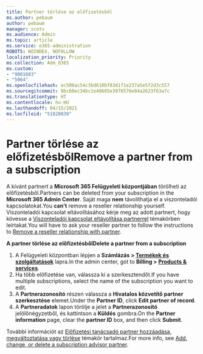 ```yaml
---
title: Partner törlése az előfizetésből
ms.author: pebaum
author: pebaum
manager: scotv
ms.audience: Admin
ms.topic: article
ms.service: o365-administration
ROBOTS: NOINDEX, NOFOLLOW
localization_priority: Priority
ms.collection: Adm_O365
ms.custom:
- "9001683"
- "5064"
ms.openlocfilehash: ec500ac54c3bd610bf83d1f1e237a5e5f2d3c557
ms.sourcegitcommit: 8bc60ec34bc1e40685e3976576e04a2623f63a7c
ms.translationtype: HT
ms.contentlocale: hu-HU
ms.lasthandoff: 04/15/2021
ms.locfileid: "51828838"
---
```

# <a name="remove-a-partner-from-a-subscription"></a><span data-ttu-id="27000-102">Partner törlése az előfizetésből</span><span class="sxs-lookup"><span data-stu-id="27000-102">Remove a partner from a subscription</span></span>

<span data-ttu-id="27000-103">A kívánt partnert a **Microsoft 365 Felügyeleti központjában** törölheti az előfizetésből.</span><span class="sxs-lookup"><span data-stu-id="27000-103">Partners can be deleted from your subscription in the **Microsoft 365 Admin Center**.</span></span> <span data-ttu-id="27000-104">Saját maga **nem** távolíthatja el a viszonteladói kapcsolatokat.</span><span class="sxs-lookup"><span data-stu-id="27000-104">You **can't** remove a reseller relationship yourself.</span></span> <span data-ttu-id="27000-105">Viszonteladói kapcsolat eltávolításához kérje meg az adott partnert, hogy kövesse a [Viszonteladói kapcsolat eltávolítása partnerrel](https://docs.microsoft.com/partner-center/remove-a-relationship) témakörben leírtakat.</span><span class="sxs-lookup"><span data-stu-id="27000-105">You will have to ask your reseller partner to follow the instructions to [Remove a reseller relationship with partner](https://docs.microsoft.com/partner-center/remove-a-relationship).</span></span>

<span data-ttu-id="27000-106">**A partner törlése az előfizetésből**</span><span class="sxs-lookup"><span data-stu-id="27000-106">**Delete a partner from a subscription**</span></span>

1. <span data-ttu-id="27000-107">A Felügyeleti központban lépjen a **Számlázás > [Termékek és szolgáltatások](https://go.microsoft.com/fwlink/p/?linkid=842054)** lapra.</span><span class="sxs-lookup"><span data-stu-id="27000-107">In the admin center, got to **Billing > [Products & services](https://go.microsoft.com/fwlink/p/?linkid=842054)**.</span></span>
2. <span data-ttu-id="27000-108">Ha több előfizetése van, válassza ki a szerkesztendőt.</span><span class="sxs-lookup"><span data-stu-id="27000-108">If you have multiple subscriptions, select the name of the subscription you want to edit.</span></span>
3. <span data-ttu-id="27000-109">A **Partnerazonosító** részen válassza a **Hivatalos közvetítő partner szerkesztése** elemet.</span><span class="sxs-lookup"><span data-stu-id="27000-109">Under the **Partner ID**, click **Edit partner of record**.</span></span>
4. <span data-ttu-id="27000-110">A **Partneradatok** lapon törölje a jelet a **Partnerazonosító** jelölőnégyzetből, és kattintson a **Küldés** gombra.</span><span class="sxs-lookup"><span data-stu-id="27000-110">On the **Partner information** page, clear the **partner ID** box, and then click **Submit**.</span></span>

<span data-ttu-id="27000-111">További információt az [Előfizetési tanácsadó partner hozzáadása, megváltoztatása vagy törlése](https://docs.microsoft.com/microsoft-365/admin/misc/add-partner?view=o365-worldwide) témakör tartalmaz.</span><span class="sxs-lookup"><span data-stu-id="27000-111">For more info, see [Add, change, or delete a subscription advisor partner](https://docs.microsoft.com/microsoft-365/admin/misc/add-partner?view=o365-worldwide).</span></span>
